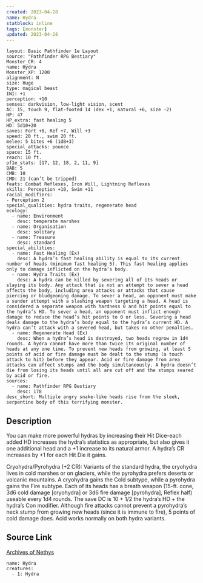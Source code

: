 ```yaml
---
created: 2023-04-28
name: Hydra
statblock: inline
tags: [monster]
updated: 2023-04-28
---
```

```statblock
layout: Basic Pathfinder 1e Layout
source: "Pathfinder RPG Bestiary"
Monster_CR: 4
name: Hydra
Monster_XP: 1200
alignment: N
size: Huge
type: magical beast
INI: +1
perception: +10
senses: darkvision, low-light vision, scent
AC: 15, touch 9, flat-footed 14 (dex +1, natural +6, size -2)
HP: 47
HP_extra: fast healing 5
HD: 5d10+20
saves: Fort +8, Ref +7, Will +3
speed: 20 ft., swim 20 ft.
melee: 5 bites +6 (1d8+3)
special_attacks: pounce
space: 15 ft.
reach: 10 ft.
pf1e_stats: [17, 12, 18, 2, 11, 9]
BAB: 5
CMB: 10
CMD: 21 (can’t be tripped)
feats: Combat Reflexes, Iron Will, Lightning Reflexes
skills: Perception +10, Swim +11
racial_modifiers:
- Perception 2
special_qualities: hydra traits, regenerate head
ecology:
  - name: Environment
    desc: temperate marshes
  - name: Organisation
    desc: solitary
  - name: Treasure
    desc: standard
special_abilities:
  - name: Fast Healing (Ex)
    desc: A hydra’s fast healing ability is equal to its current number of heads (minimum fast healing 5). This fast healing applies only to damage inflicted on the hydra’s body.
  - name: Hydra Traits (Ex)
    desc: A hydra can be killed by severing all of its heads or slaying its body. Any attack that is not an attempt to sever a head affects the body, including area attacks or attacks that cause piercing or bludgeoning damage. To sever a head, an opponent must make a sunder attempt with a slashing weapon targeting a head. A head is considered a separate weapon with hardness 0 and hit points equal to the hydra’s HD. To sever a head, an opponent must inflict enough damage to reduce the head’s hit points to 0 or less. Severing a head deals damage to the hydra’s body equal to the hydra’s current HD. A hydra can’t attack with a severed head, but takes no other penalties.
  - name: Regenerate Head (Ex)
    desc: When a hydra’s head is destroyed, two heads regrow in 1d4 rounds. A hydra cannot have more than twice its original number of heads at any one time. To prevent new heads from growing, at least 5 points of acid or fire damage must be dealt to the stump (a touch attack to hit) before they appear. Acid or fire damage from area attacks can affect stumps and the body simultaneously. A hydra doesn’t die from losing its heads until all are cut off and the stumps seared by acid or fire.
sources:
  - name: Pathfinder RPG Bestiary
    desc: 178
desc_short: Multiple angry snake-like heads rise from the sleek, serpentine body of this terrifying monster.
```
## Description
You can make more powerful hydras by increasing their Hit Dice-each added HD increases the hydra’s statistics as appropriate, but also gives it one additional head and a +1 increase to its natural armor. A hydra’s CR increases by +1 for each Hit Die it gains.

Cryohydra/Pyrohydra (+2 CR): Variants of the standard hydra, the cryohydra lives in cold marshes or on glaciers, while the pyrohydra prefers deserts or volcanic mountains. A cryohydra gains the Cold subtype, while a pyrohydra gains the Fire subtype. Each of its heads has a breath weapon (15-ft. cone, 3d6 cold damage [cryohydra] or 3d6 fire damage [pyrohydra], Reflex half) useable every 1d4 rounds. The save DC is 10 + 1/2 the hydra’s HD + the hydra’s Con modifier. Although fire attacks cannot prevent a pyrohydra’s neck stump from growing new heads (since it is immune to fire), 5 points of cold damage does. Acid works normally on both hydra variants.
## Source Link
[Archives of Nethys](https://aonprd.com/MonsterDisplay.aspx?ItemName=Hydra)
```encounter-table
name: Hydra
creatures:
  - 1: Hydra
```
